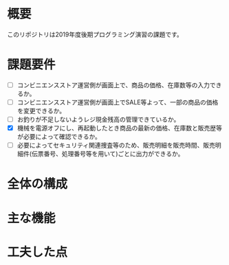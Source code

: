 # 概要
このリポジトリは2019年度後期プログラミング演習の課題です。  

# 課題要件
- [ ] コンビニエンスストア運営側が画面上で、商品の価格、在庫数等の入力できるか。 
- [ ] コンビニエンスストア運営側が画面上でSALE等よって、一部の商品の価格を変更できるか。 
- [ ] お釣りが不足しないようレジ現金残高の管理できているか。 
- [x] 機械を電源オフにし、再起動したとき商品の最新の価格、在庫数と販売歴等が必要によって確認できるか。 
- [ ] 必要によってセキュリティ関連捜査等のため、販売明細を販売時間、販売明細件(伝票番号、処理番号等を用いて)ごとに出力ができるか。 

# 全体の構成


# 主な機能


# 工夫した点


